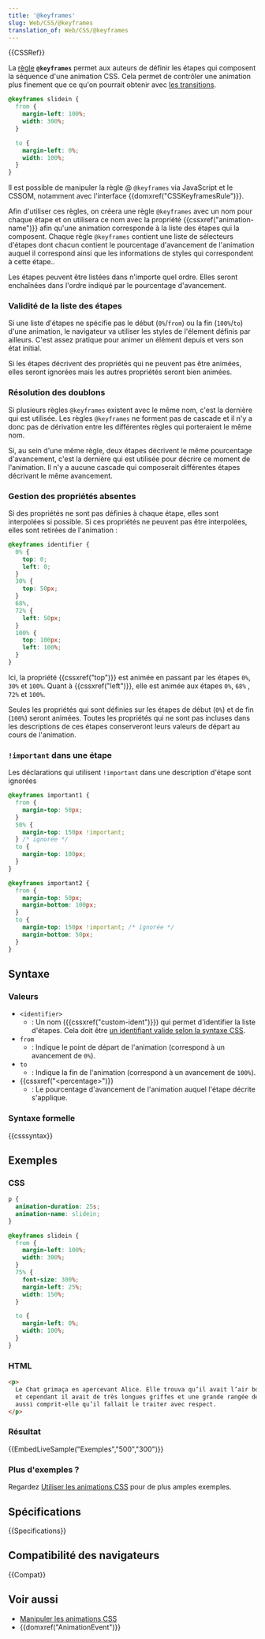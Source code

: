 ```yaml
---
title: '@keyframes'
slug: Web/CSS/@keyframes
translation_of: Web/CSS/@keyframes
---
```


{{CSSRef}}

La [règle](/fr/docs/Web/CSS/Règles_@) **`@keyframes`** permet aux auteurs de définir les étapes qui composent la séquence d'une animation CSS. Cela permet de contrôler une animation plus finement que ce qu'on pourrait obtenir avec [les transitions](/fr/docs/Web/CSS/CSS_Transitions).

```css
@keyframes slidein {
  from {
    margin-left: 100%;
    width: 300%;
  }

  to {
    margin-left: 0%;
    width: 100%;
  }
}
```

Il est possible de manipuler la règle @ `@keyframes` via JavaScript et le CSSOM, notamment avec l'interface {{domxref("CSSKeyframesRule")}}.

Afin d'utiliser ces règles, on créera une règle `@keyframes` avec un nom pour chaque étape et on utilisera ce nom avec la propriété {{cssxref("animation-name")}} afin qu'une animation corresponde à la liste des étapes qui la composent. Chaque règle `@keyframes` contient une liste de sélecteurs d'étapes dont chacun contient le pourcentage d'avancement de l'animation auquel il correspond ainsi que les informations de styles qui correspondent à cette étape..

Les étapes peuvent être listées dans n'importe quel ordre. Elles seront enchaînées dans l'ordre indiqué par le pourcentage d'avancement.

### Validité de la liste des étapes

Si une liste d'étapes ne spécifie pas le début (`0%`/`from`) ou la fin (`100%`/`to`) d'une animation, le navigateur va utiliser les styles de l'élement définis par ailleurs. C'est assez pratique pour animer un élément depuis et vers son état initial.

Si les étapes décrivent des propriétés qui ne peuvent pas être animées, elles seront ignorées mais les autres propriétés seront bien animées.

### Résolution des doublons

Si plusieurs règles `@keyframes` existent avec le même nom, c'est la dernière qui est utilisée. Les règles `@keyframes` ne forment pas de cascade et il n'y a donc pas de dérivation entre les différentes règles qui porteraient le même nom.

Si, au sein d'une même règle, deux étapes décrivent le même pourcentage d'avancement, c'est la dernière qui est utilisée pour décrire ce moment de l'animation. Il n'y a aucune cascade qui composerait différentes étapes décrivant le même avancement.

### Gestion des propriétés absentes

Si des propriétés ne sont pas définies à chaque étape, elles sont interpolées si possible. Si ces propriétés ne peuvent pas être interpolées, elles sont retirées de l'animation :

```css
@keyframes identifier {
  0% {
    top: 0;
    left: 0;
  }
  30% {
    top: 50px;
  }
  68%,
  72% {
    left: 50px;
  }
  100% {
    top: 100px;
    left: 100%;
  }
}
```

Ici, la propriété {{cssxref("top")}} est animée en passant par les étapes `0%`, `30%` et `100%`. Quant à {{cssxref("left")}}, elle est animée aux étapes `0%`, `68%` , `72%` et `100%`.

Seules les propriétés qui sont définies sur les étapes de début (`0%`) et de fin (`100%`) seront animées. Toutes les propriétés qui ne sont pas incluses dans les descriptions de ces étapes conserveront leurs valeurs de départ au cours de l'animation.

### `!important` dans une étape

Les déclarations qui utilisent `!important` dans une description d'étape sont ignorées

```css
@keyframes important1 {
  from {
    margin-top: 50px;
  }
  50% {
    margin-top: 150px !important;
  } /* ignorée */
  to {
    margin-top: 100px;
  }
}

@keyframes important2 {
  from {
    margin-top: 50px;
    margin-bottom: 100px;
  }
  to {
    margin-top: 150px !important; /* ignorée */
    margin-bottom: 50px;
  }
}
```

## Syntaxe

### Valeurs

- `<identifier>`
  - : Un nom ({{cssxref("custom-ident")}}) qui permet d'identifier la liste d'étapes. Cela doit être [un identifiant valide selon la syntaxe CSS](/fr/docs/Web/CSS/custom-ident).
- `from`
  - : Indique le point de départ de l'animation (correspond à un avancement de `0%`).
- `to`
  - : Indique la fin de l'animation (correspond à un avancement de `100%`).
- {{cssxref("&lt;percentage&gt;")}}
  - : Le pourcentage d'avancement de l'animation auquel l'étape décrite s'applique.

### Syntaxe formelle

{{csssyntax}}

## Exemples

### CSS

```css
p {
  animation-duration: 25s;
  animation-name: slidein;
}

@keyframes slidein {
  from {
    margin-left: 100%;
    width: 300%;
  }
  75% {
    font-size: 300%;
    margin-left: 25%;
    width: 150%;
  }

  to {
    margin-left: 0%;
    width: 100%;
  }
}
```

### HTML

```html
<p>
  Le Chat grimaça en apercevant Alice. Elle trouva qu’il avait l’air bon enfant,
  et cependant il avait de très longues griffes et une grande rangée de dents ;
  aussi comprit-elle qu’il fallait le traiter avec respect.
</p>
```

### Résultat

{{EmbedLiveSample("Exemples","500","300")}}

### Plus d'exemples ?

Regardez [Utiliser les animations CSS](/fr/docs/Web/CSS/Animations_CSS/Utiliser_les_animations_CSS) pour de plus amples exemples.

## Spécifications

{{Specifications}}

## Compatibilité des navigateurs

{{Compat}}

## Voir aussi

- [Manipuler les animations CSS](/fr/docs/Web/CSS/CSS_Animations/Utiliser_les_animations_CSS)
- {{domxref("AnimationEvent")}}
